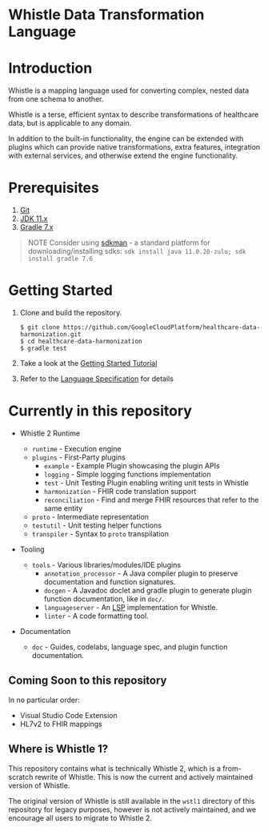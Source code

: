 # Whistle Data Transformation Language

# Introduction

Whistle is a mapping language used for converting complex, nested data from one
schema to another.

Whistle is a terse, efficient syntax to describe transformations of healthcare
data, but is applicable to any domain.

In addition to the built-in functionality, the engine can be extended with
plugins which can provide native transformations, extra features, integration
with external services, and otherwise extend the engine functionality.

# Prerequisites

1.  [Git](https://git-scm.com/)
1.  [JDK 11.x](https://www.azul.com/downloads/?version=java-11-lts&package=jdk#zulu)
1.  [Gradle 7.x](https://gradle.org/next-steps/?version=7.6&format=bin)

> NOTE Consider using [sdkman](https://sdkman.io/) - a standard platform for
> downloading/installing sdks: `sdk install java 11.0.20-zulu; sdk install
> gradle 7.6`

# Getting Started

1.  Clone and build the repository.

    ```console
    $ git clone https://github.com/GoogleCloudPlatform/healthcare-data-harmonization.git
    $ cd healthcare-data-harmonization
    $ gradle test
    ```

1.  Take a look at the [Getting Started Tutorial](./doc/getting_started.md)

1.  Refer to the [Language Specification](./doc/spec.md) for details

# Currently in this repository

*   Whistle 2 Runtime
    *   `runtime` - Execution engine
    *   `plugins` - First-Party plugins
        *   `example` - Example Plugin showcasing the plugin APIs
        *   `logging` - Simple logging functions implementation
        *   `test` - Unit Testing Plugin enabling writing unit tests in Whistle
        *   `harmonization` - FHIR code translation support
        *   `reconciliation` - Find and merge FHIR resources that refer to the same entity
    *   `proto` - Intermediate representation
    *   `testutil` - Unit testing helper functions
    *   `transpiler` - Syntax to `proto` transpilation

* Tooling
    *   `tools` - Various libraries/modules/IDE plugins
        *   `annotation_processor` - A Java compiler plugin to preserve
            documentation and function signatures.
        *   `docgen` - A Javadoc doclet and gradle plugin to generate plugin
            function documentation, like in `doc/`.
        *   `languageserver` - An [LSP](https://microsoft.github.io/language-server-protocol/)
            implementation for Whistle.
        *   `linter` - A code formatting tool.

* Documentation
    *   `doc` - Guides, codelabs, language spec, and plugin function
        documentation.

## Coming Soon to this repository

In no particular order:

*   Visual Studio Code Extension
*   HL7v2 to FHIR mappings

## Where is Whistle 1?

This repository contains what is technically Whistle 2, which is a from-scratch
rewrite of Whistle. This is now the current and actively maintained version of
Whistle.

The original version of Whistle is still available in the `wstl1` directory of
this repository for legacy purposes, however is not actively maintained, and we
encourage all users to migrate to Whistle 2.

